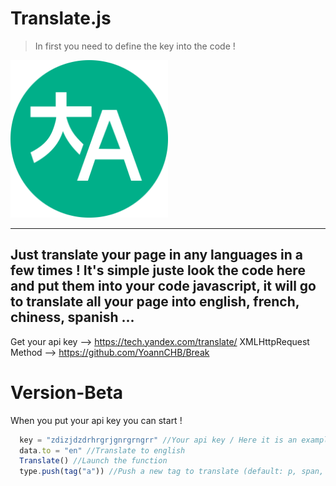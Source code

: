 # Translate.js

 > In first you need to define the key into the code !
 
 <img alt="Translate Image" title="Translate" src="icon.png" width="50%"/>
 
 ----------------------------------
  Just translate your page in any languages in a few times ! It's simple juste look the code here and put them into your code javascript, it will go to translate all your page into english, french, chiness, spanish ...
  ----------------------------------
Get your api key --> https://tech.yandex.com/translate/
XMLHttpRequest Method --> https://github.com/YoannCHB/Break

# Version-Beta
When you put your api key you can start !

```js
  key = "zdizjdzdrhrgrjgnrgrngrr" //Your api key / Here it is an example
  data.to = "en" //Translate to english
  Translate() //Launch the function
  type.push(tag("a")) //Push a new tag to translate (default: p, span, pre, i)
```

